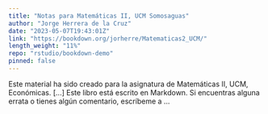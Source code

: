 ```yaml
---
title: "Notas para Matemáticas II, UCM Somosaguas"
author: "Jorge Herrera de la Cruz"
date: "2023-05-07T19:43:01Z"
link: "https://bookdown.org/jorherre/Matematicas2_UCM/"
length_weight: "11%"
repo: "rstudio/bookdown-demo"
pinned: false
---
```


Este material ha sido creado para la asignatura de Matemáticas II, UCM, Económicas. [...] Este libro está escrito en Markdown. Si encuentras alguna errata o tienes algún comentario, escríbeme a ...
